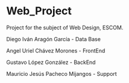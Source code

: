 # Web_Project

Project for the subject of Web Design, ESCOM.


Diego Iván Aragón García - Data Base


Angel Uriel Chávez Morones - FrontEnd


Gustavo López González - BackEnd


Mauricio Jesús Pacheco Mijangos - Support

